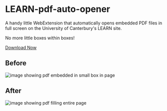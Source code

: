 # LEARN-pdf-auto-opener

A handy little WebExtension that automatically opens embedded PDF files in full screen on the University of Canterbury's LEARN site.

No more little boxes within boxes!

[Download Now](http://tfinlay.github.io/WebExtensions/LEARN_pdf_helper.html)

## Before

![image showing pdf embedded in small box in page](https://raw.githubusercontent.com/tfinlay/LEARN-pdf-auto-opener/main/assets/before_screenshot.png)

## After

![image showing pdf filling entire page](https://raw.githubusercontent.com/tfinlay/LEARN-pdf-auto-opener/main/assets/after_screenshot.png)

